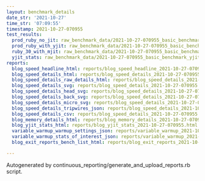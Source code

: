 ```yaml
---
layout: benchmark_details
date_str: '2021-10-27'
time_str: '07:09:55'
timestamp: 2021-10-27-070955
test_results:
  prod_ruby_no_jit: raw_benchmark_data/2021-10-27-070955_basic_benchmark_prod_ruby_no_jit.json
  prod_ruby_with_yjit: raw_benchmark_data/2021-10-27-070955_basic_benchmark_prod_ruby_with_yjit.json
  ruby_30_with_mjit: raw_benchmark_data/2021-10-27-070955_basic_benchmark_ruby_30_with_mjit.json
  yjit_stats: raw_benchmark_data/2021-10-27-070955_basic_benchmark_yjit_stats.json
reports:
  blog_speed_headline_html: reports/blog_speed_headline_2021-10-27-070955.html
  blog_speed_details_html: reports/blog_speed_details_2021-10-27-070955.html
  blog_speed_details_raw_details_html: reports/blog_speed_details_2021-10-27-070955.raw_details.html
  blog_speed_details_svg: reports/blog_speed_details_2021-10-27-070955.svg
  blog_speed_details_head_svg: reports/blog_speed_details_2021-10-27-070955.head.svg
  blog_speed_details_back_svg: reports/blog_speed_details_2021-10-27-070955.back.svg
  blog_speed_details_micro_svg: reports/blog_speed_details_2021-10-27-070955.micro.svg
  blog_speed_details_tripwires_json: reports/blog_speed_details_2021-10-27-070955.tripwires.json
  blog_speed_details_csv: reports/blog_speed_details_2021-10-27-070955.csv
  blog_memory_details_html: reports/blog_memory_details_2021-10-27-070955.html
  blog_yjit_stats_html: reports/blog_yjit_stats_2021-10-27-070955.html
  variable_warmup_warmup_settings_json: reports/variable_warmup_2021-10-27-070955.warmup_settings.json
  variable_warmup_stats_of_interest_json: reports/variable_warmup_2021-10-27-070955.stats_of_interest.json
  blog_exit_reports_bench_list_html: reports/blog_exit_reports_2021-10-27-070955.bench_list.html

---
```

Autogenerated by continuous_reporting/generate_and_upload_reports.rb script.
